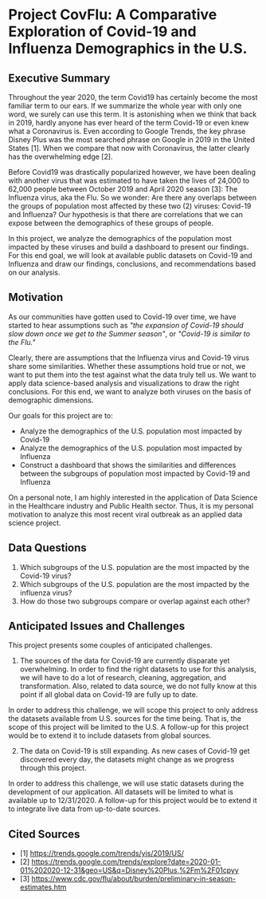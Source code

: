 # Project CovFlu: A Comparative Exploration of Covid-19 and Influenza Demographics in the U.S.

## Executive Summary

Throughout the year 2020, the term Covid19 has certainly become the most familiar term to our ears. If we summarize the whole year with only one word, we surely can use this term. It is astonishing when we think that back in 2019, hardly anyone has ever heard of the term Covid-19 or even knew what a Coronavirus is. Even according to Google Trends, the key phrase Disney Plus was the most searched phrase on Google in 2019 in the United States [1]. When we compare that now with Coronavirus, the latter clearly has the overwhelming edge [2].

Before Covid19 was drastically popularized however, we have been dealing with another virus that was estimated to have taken the lives of 24,000 to 62,000 people between October 2019 and April 2020 season [3]: The Influenza virus, aka the Flu. So we wonder: Are there any overlaps between the groups of population most affected by these two (2) viruses: Covid-19 and Influenza? Our hypothesis is that there are correlations that we can expose between the demographics of these groups of people.

In this project, we analyze the demographics of the population most impacted by these viruses and build a dashboard to present our findings. For this end goal, we will look at available public datasets on Covid-19 and Influenza and draw our findings, conclusions, and recommendations based on our analysis.

## Motivation

As our communities have gotten used to Covid-19 over time, we have started to hear assumptions such as *"the expansion of Covid-19 should slow down once we get to the Summer season"*, or *"Covid-19 is similar to the Flu."*

Clearly, there are assumptions that the Influenza virus and Covid-19 virus share some similarities. Whether these assumptions hold true or not, we want to put them into the test against what the data truly tell us. We want to apply data science-based analysis and visualizations to draw the right conclusions. For this end, we want to analyze both viruses on the basis of demographic dimensions.

Our goals for this project are to:

- Analyze the demographics of the U.S. population most impacted by Covid-19
- Analyze the demographics of the U.S. population most impacted by Influenza
- Construct a dashboard that shows the similarities and differences between the subgroups of population most impacted by Covid-19 and Influenza

On a personal note, I am highly interested in the application of Data Science in the Healthcare industry and Public Health sector. Thus, it is my personal motivation to analyze this most recent viral outbreak as an applied data science project.

## Data Questions

1. Which subgroups of the U.S. population are the most impacted by the Covid-19 virus?
2. Which subgroups of the U.S. population are the most impacted by the influenza virus?
3. How do those two subgroups compare or overlap against each other?

## Anticipated Issues and Challenges

This project presents some couples of anticipated challenges.

1. The sources of the data for Covid-19 are currently disparate yet overwhelming. In order to find the right datasets to use for this analysis, we will have to do a lot of research, cleaning, aggregation, and transformation. Also, related to data source, we do not fully know at this point if all global data on Covid-19 are fully up to date.

In order to address this challenge, we will scope this project to only address the datasets available from U.S. sources for the time being. That is, the scope of this project will be limited to the U.S. A follow-up for this project would be to extend it to include datasets from global sources.

2. The data on Covid-19 is still expanding. As new cases of Covid-19 get discovered every day, the datasets might change as we progress through this project.

In order to address this challenge, we will use static datasets during the development of our application. All datasets will be limited to what is available up to 12/31/2020. A follow-up for this project would be to extend it to integrate live data from up-to-date sources.

## Cited Sources

- [1] https://trends.google.com/trends/yis/2019/US/
- [2] https://trends.google.com/trends/explore?date=2020-01-01%202020-12-31&geo=US&q=Disney%20Plus,%2Fm%2F01cpyy 
- [3] https://www.cdc.gov/flu/about/burden/preliminary-in-season-estimates.htm
